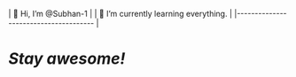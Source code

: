 
| 👋 Hi, I’m @Subhan-1                    |
| 🌱 I’m currently learning everything.   |
|--------------------------------------   |


# <i>Stay awesome!</i>
          
